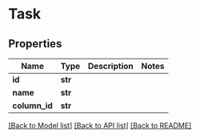 # Task

## Properties
Name | Type | Description | Notes
------------ | ------------- | ------------- | -------------
**id** | **str** |  | 
**name** | **str** |  | 
**column_id** | **str** |  | 

[[Back to Model list]](../README.md#documentation-for-models) [[Back to API list]](../README.md#documentation-for-api-endpoints) [[Back to README]](../README.md)

